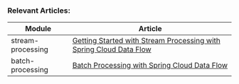 ### Relevant Articles: 

Module | Article
--|--
stream-processing | [Getting Started with Stream Processing with Spring Cloud Data Flow](http://www.baeldung.com/spring-cloud-data-flow-stream-processing)
batch-processing | [Batch Processing with Spring Cloud Data Flow](http://www.baeldung.com/spring-cloud-data-flow-batch-processing)